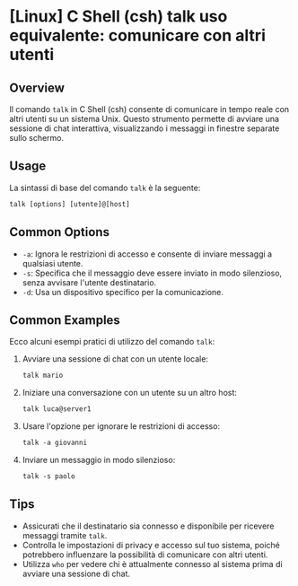# [Linux] C Shell (csh) talk uso equivalente: comunicare con altri utenti

## Overview
Il comando `talk` in C Shell (csh) consente di comunicare in tempo reale con altri utenti su un sistema Unix. Questo strumento permette di avviare una sessione di chat interattiva, visualizzando i messaggi in finestre separate sullo schermo.

## Usage
La sintassi di base del comando `talk` è la seguente:

```csh
talk [options] [utente]@[host]
```

## Common Options
- `-a`: Ignora le restrizioni di accesso e consente di inviare messaggi a qualsiasi utente.
- `-s`: Specifica che il messaggio deve essere inviato in modo silenzioso, senza avvisare l'utente destinatario.
- `-d`: Usa un dispositivo specifico per la comunicazione.

## Common Examples
Ecco alcuni esempi pratici di utilizzo del comando `talk`:

1. Avviare una sessione di chat con un utente locale:
   ```csh
   talk mario
   ```

2. Iniziare una conversazione con un utente su un altro host:
   ```csh
   talk luca@server1
   ```

3. Usare l'opzione per ignorare le restrizioni di accesso:
   ```csh
   talk -a giovanni
   ```

4. Inviare un messaggio in modo silenzioso:
   ```csh
   talk -s paolo
   ```

## Tips
- Assicurati che il destinatario sia connesso e disponibile per ricevere messaggi tramite `talk`.
- Controlla le impostazioni di privacy e accesso sul tuo sistema, poiché potrebbero influenzare la possibilità di comunicare con altri utenti.
- Utilizza `who` per vedere chi è attualmente connesso al sistema prima di avviare una sessione di chat.